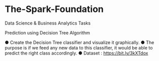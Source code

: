 # The-Spark-Foundation
Data Science  &amp; Business Analytics Tasks

Prediction using Decision Tree Algorithm

● Create the Decision Tree classifier and visualize it graphically.
● The purpose is if we feed any new data to this classifier, it would be able to predict the right class accordingly.
● Dataset : https://bit.ly/3kXTdox
